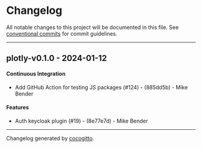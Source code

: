 # Changelog
All notable changes to this project will be documented in this file. See [conventional commits](https://www.conventionalcommits.org/) for commit guidelines.

- - -
## plotly-v0.1.0 - 2024-01-12
#### Continuous Integration
- Add GitHub Action for testing JS packages (#124) - (885dd5b) - Mike Bender
#### Features
- Auth keycloak plugin (#19) - (8e77e7d) - Mike Bender

- - -

Changelog generated by [cocogitto](https://github.com/cocogitto/cocogitto).